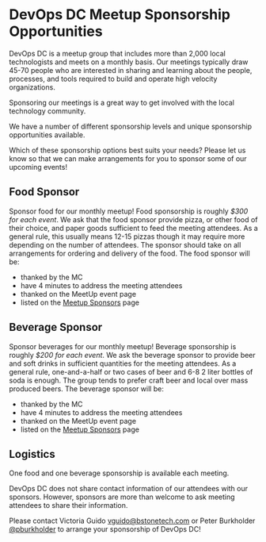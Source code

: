 # DevOps DC Meetup Sponsorship Opportunities

DevOps DC is a meetup group that includes more than 2,000 local technologists and meets on a monthly basis.  Our meetings typically draw 45-70 people who are interested in sharing and learning about the people, processes, and tools required to build and operate high velocity organizations.

Sponsoring our meetings is a great way to get involved with the local technology community.

We have a number of different sponsorship levels and unique sponsorship opportunities available.

Which of these sponsorship options best suits your needs? Please let us know so that we can make arrangements for you to sponsor some of our upcoming events!

## Food Sponsor

Sponsor food for our monthly meetup!  Food sponsorship is roughly *$300 for each event*.  We ask that the food sponsor provide pizza, or other food of their choice, and paper goods sufficient to feed the meeting attendees.  As a general rule, this usually means 12-15 pizzas though it may require more depending on the number of attendees.  The sponsor should take on all arrangements for ordering and delivery of the food.  The food sponsor will be:
  * thanked by the MC
  * have 4 minutes to address the meeting attendees
  * thanked on the MeetUp event page
  * listed on the [Meetup Sponsors](https://www.meetup.com/DevOpsDC/sponsors/) page

## Beverage Sponsor

Sponsor beverages for our monthly meetup!  Beverage sponsorship is roughly *$200 for each event*.  We ask the beverage sponsor to provide beer and soft drinks in sufficient quantities for the meeting attendees.  As a general rule, one-and-a-half or two cases of beer and 6-8 2 liter bottles of soda is enough.  The group tends to prefer craft beer and local over mass produced beers.  The beverage sponsor will be:
  * thanked by the MC
  * have 4 minutes to address the meeting attendees
  * thanked on the MeetUp event page
  * listed on the [Meetup Sponsors](https://www.meetup.com/DevOpsDC/sponsors/) page



## Logistics

One food and one beverage sponsorship is available each meeting.

DevOps DC does not share contact information of our attendees with our sponsors.  However, sponsors are more than welcome to ask meeting attendees to share their information.

Please contact Victoria Guido [vguido@bstonetech.com](mailto:vguido@bstonetech.com) or Peter Burkholder [@pburkholder](https://twitter.com/pburkholder) to arrange your sponsorship of DevOps DC!
